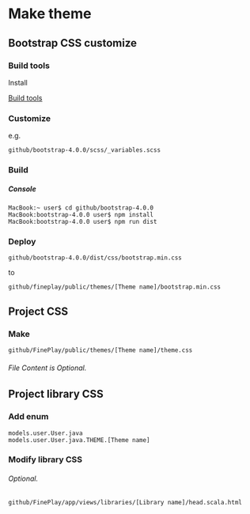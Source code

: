Make theme
=======

Bootstrap CSS customize
----------

### Build tools ###

Install

[Build tools](http://getbootstrap.com/docs/4.0/getting-started/build-tools/)

### Customize ###

e.g.

	github/bootstrap-4.0.0/scss/_variables.scss

### Build ###

##### Console #####

	MacBook:~ user$ cd github/bootstrap-4.0.0
	MacBook:bootstrap-4.0.0 user$ npm install
	MacBook:bootstrap-4.0.0 user$ npm run dist

### Deploy ###

	github/bootstrap-4.0.0/dist/css/bootstrap.min.css

to

	github/fineplay/public/themes/[Theme name]/bootstrap.min.css

Project CSS
----------

### Make ###

	github/FinePlay/public/themes/[Theme name]/theme.css

###### File Content is Optional.

Project library CSS
----------

### Add enum ###

	models.user.User.java
	models.user.User.java.THEME.[Theme name]

### Modify library CSS ###
###### Optional.

	github/FinePlay/app/views/libraries/[Library name]/head.scala.html
